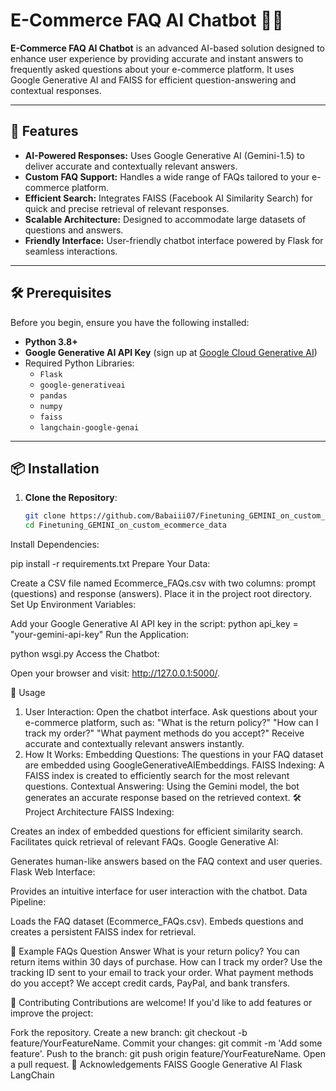 # E-Commerce FAQ AI Chatbot 🤖🛒

**E-Commerce FAQ AI Chatbot** is an advanced AI-based solution designed to enhance user experience by providing accurate and instant answers to frequently asked questions about your e-commerce platform. It uses Google Generative AI and FAISS for efficient question-answering and contextual responses.

---

## 🚀 Features

- **AI-Powered Responses:** Uses Google Generative AI (Gemini-1.5) to deliver accurate and contextually relevant answers.
- **Custom FAQ Support:** Handles a wide range of FAQs tailored to your e-commerce platform.
- **Efficient Search:** Integrates FAISS (Facebook AI Similarity Search) for quick and precise retrieval of relevant responses.
- **Scalable Architecture:** Designed to accommodate large datasets of questions and answers.
- **Friendly Interface:** User-friendly chatbot interface powered by Flask for seamless interactions.

---

## 🛠️ Prerequisites

Before you begin, ensure you have the following installed:

- **Python 3.8+**
- **Google Generative AI API Key** (sign up at [Google Cloud Generative AI](https://cloud.google.com/generative-ai))
- Required Python Libraries:
  - `Flask`
  - `google-generativeai`
  - `pandas`
  - `numpy`
  - `faiss`
  - `langchain-google-genai`

---

## 📦 Installation

1. **Clone the Repository**:
   ```bash
   git clone https://github.com/Babaiii07/Finetuning_GEMINI_on_custom_ecommerce_data
   cd Finetuning_GEMINI_on_custom_ecommerce_data

Install Dependencies:

pip install -r requirements.txt
Prepare Your Data:

Create a CSV file named Ecommerce_FAQs.csv with two columns: prompt (questions) and response (answers).
Place it in the project root directory.
Set Up Environment Variables:

Add your Google Generative AI API key in the script:
python
api_key = "your-gemini-api-key"
Run the Application:


python wsgi.py
Access the Chatbot:

Open your browser and visit: http://127.0.0.1:5000/.

📝 Usage
1. User Interaction:
Open the chatbot interface.
Ask questions about your e-commerce platform, such as:
"What is the return policy?"
"How can I track my order?"
"What payment methods do you accept?"
Receive accurate and contextually relevant answers instantly.
2. How It Works:
Embedding Questions: The questions in your FAQ dataset are embedded using GoogleGenerativeAIEmbeddings.
FAISS Indexing: A FAISS index is created to efficiently search for the most relevant questions.
Contextual Answering: Using the Gemini model, the bot generates an accurate response based on the retrieved context.
🛠️ Project Architecture
FAISS Indexing:

Creates an index of embedded questions for efficient similarity search.
Facilitates quick retrieval of relevant FAQs.
Google Generative AI:

Generates human-like answers based on the FAQ context and user queries.
Flask Web Interface:

Provides an intuitive interface for user interaction with the chatbot.
Data Pipeline:

Loads the FAQ dataset (Ecommerce_FAQs.csv).
Embeds questions and creates a persistent FAISS index for retrieval.


🌟 Example FAQs
Question	                    Answer
What is your return policy?	You can return items within 30 days of purchase.
How can I track my order?	Use the tracking ID sent to your email to track your order.
What payment methods do you accept?	We accept credit cards, PayPal, and bank transfers.


🤝 Contributing
Contributions are welcome! If you'd like to add features or improve the project:

Fork the repository.
Create a new branch: git checkout -b feature/YourFeatureName.
Commit your changes: git commit -m 'Add some feature'.
Push to the branch: git push origin feature/YourFeatureName.
Open a pull request.
🙏 Acknowledgements
FAISS
Google Generative AI
Flask
LangChain
